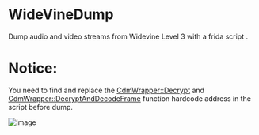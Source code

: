 # WideVineDump
Dump audio and video streams from  Widevine Level 3 with a frida script .

# Notice:

You need to find and replace the [CdmWrapper::Decrypt](https://cs.chromium.org/chromium/src/media/cdm/cdm_wrapper.h?l=120&gs=kythe%253A%252F%252Fchromium.googlesource.com%252Fchromium%252Fsrc%253Flang%253Dc%25252B%25252B%253Fpath%253Dsrc%252Fmedia%252Fcdm%252Fcdm_wrapper.h%2523oRrt7BkNzFrd-h6XXuy_hYlcOIQRIFSef4ZubD3MV9I&gsn=Decrypt&ct=xref_usages) and [CdmWrapper::DecryptAndDecodeFrame](https://cs.chromium.org/chromium/src/media/cdm/cdm_wrapper.h?l=128&gs=kythe%253A%252F%252Fchromium.googlesource.com%252Fchromium%252Fsrc%253Flang%253Dc%25252B%25252B%253Fpath%253Dsrc%252Fmedia%252Fcdm%252Fcdm_wrapper.h%2523OyH1-jImaoPuQvlpYCt7AUAWU5ib2BQ-bBUzbuRVrRw&gsn=DecryptAndDecodeFrame&ct=xref_usages) function hardcode address in the script before dump.

![image](https://img-blog.csdnimg.cn/20191228181026132.png?x-oss-process=image/watermark,type_ZmFuZ3poZW5naGVpdGk,shadow_10,text_aHR0cHM6Ly9ibG9nLmNzZG4ubmV0L3RlcnJ5MTIwMQ==,size_16,color_FFFFFF,t_70)
